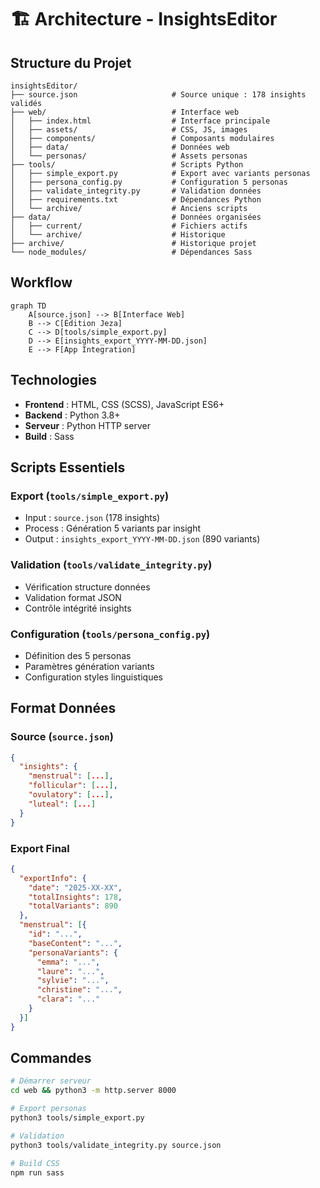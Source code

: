# 🏗️ Architecture - InsightsEditor

## Structure du Projet

```
insightsEditor/
├── source.json                     # Source unique : 178 insights validés
├── web/                            # Interface web
│   ├── index.html                  # Interface principale
│   ├── assets/                     # CSS, JS, images
│   ├── components/                 # Composants modulaires  
│   ├── data/                       # Données web
│   └── personas/                   # Assets personas
├── tools/                          # Scripts Python
│   ├── simple_export.py            # Export avec variants personas
│   ├── persona_config.py           # Configuration 5 personas
│   ├── validate_integrity.py       # Validation données
│   ├── requirements.txt            # Dépendances Python
│   └── archive/                    # Anciens scripts
├── data/                           # Données organisées
│   ├── current/                    # Fichiers actifs
│   └── archive/                    # Historique
├── archive/                        # Historique projet
└── node_modules/                   # Dépendances Sass
```

## Workflow

```mermaid
graph TD
    A[source.json] --> B[Interface Web]
    B --> C[Édition Jeza]
    C --> D[tools/simple_export.py]
    D --> E[insights_export_YYYY-MM-DD.json]
    E --> F[App Integration]
```

## Technologies

- **Frontend** : HTML, CSS (SCSS), JavaScript ES6+
- **Backend** : Python 3.8+
- **Serveur** : Python HTTP server
- **Build** : Sass

## Scripts Essentiels

### Export (`tools/simple_export.py`)
- Input : `source.json` (178 insights)
- Process : Génération 5 variants par insight
- Output : `insights_export_YYYY-MM-DD.json` (890 variants)

### Validation (`tools/validate_integrity.py`)
- Vérification structure données
- Validation format JSON
- Contrôle intégrité insights

### Configuration (`tools/persona_config.py`)
- Définition des 5 personas
- Paramètres génération variants
- Configuration styles linguistiques

## Format Données

### Source (`source.json`)
```json
{
  "insights": {
    "menstrual": [...],
    "follicular": [...], 
    "ovulatory": [...],
    "luteal": [...]
  }
}
```

### Export Final
```json
{
  "exportInfo": {
    "date": "2025-XX-XX",
    "totalInsights": 178,
    "totalVariants": 890
  },
  "menstrual": [{
    "id": "...",
    "baseContent": "...",
    "personaVariants": {
      "emma": "...",
      "laure": "...",
      "sylvie": "...", 
      "christine": "...",
      "clara": "..."
    }
  }]
}
```

## Commandes

```bash
# Démarrer serveur
cd web && python3 -m http.server 8000

# Export personas
python3 tools/simple_export.py

# Validation
python3 tools/validate_integrity.py source.json

# Build CSS
npm run sass
```

 